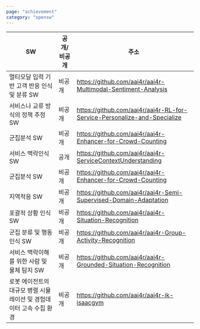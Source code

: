 ```yaml
---
page: "achievement"
category: "opensw"
---
```


| SW                                                                  | 공개/비공개 | 주소                                                                     |
| ------------------------------------------------------------------- | ----------- | ------------------------------------------------------------------------ |
| 멀티모달 입력 기반 고객 반응 인식 및 분류 SW                        | 비공개      | https://github.com/aai4r/aai4r-Multimodal-Sentiment-Analysis             |
| 서비스나 교류 방식의 정책 추정 SW                                   | 비공개      | https://github.com/aai4r/aai4r-RL-for-Service-Personalize-and-Specialize |
| 군집분석 SW                                                         | 비공개      | https://github.com/aai4r/aai4r-Enhancer-for-Crowd-Counting               |
| 서비스 맥락인식 SW                                                  | 공개        | https://github.com/aai4r/aai4r-ServiceContextUnderstanding               |
| 군집분석 SW                                                         | 비공개      | https://github.com/aai4r/aai4r-Enhancer-for-Crowd-Counting               |
| 지역적응 SW                                                         | 비공개      | https://github.com/aai4r/aai4r-Semi-Supervised-Domain-Adaptation         |
| 포괄적 상황 인식 SW                                                 | 비공개      | https://github.com/aai4r/aai4r-Situation-Recognition                     |
| 군집 분류 및 행동인식 SW                                            | 비공개      | https://github.com/aai4r/aai4r-Group-Activity-Recognition                |
| 서비스 맥락이해를 위한 사람 및 물체 탐지 SW                         | 비공개      | https://github.com/aai4r/aai4r-Grounded-Situation-Recognition            |
| 로봇 에이전트의 대규모 병렬 시뮬레이션 및 경험데이터 고속 수집 환경 | 비공개      | https://github.com/aai4r/aai4r-ik-isaacgym                               |
